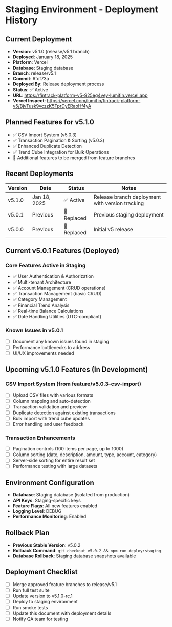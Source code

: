 # Staging Environment - Deployment History

## Current Deployment
- **Version**: v5.1.0 (release/v5.1 branch)
- **Deployed**: January 18, 2025
- **Platform**: Vercel
- **Database**: Staging database
- **Branch**: release/v5.1
- **Commit**: 6fcf73a
- **Deployed By**: Release deployment process
- **Status**: ✅ Active
- **URL**: https://fintrack-platform-v5-925eg4vey-lumifin.vercel.app
- **Vercel Inspect**: https://vercel.com/lumifin/fintrack-platform-v5/BjvTusk9vczzK5TprDyERaoHf4yA

## Planned Features for v5.1.0
- ✅ CSV Import System (v5.0.3)
- ✅ Transaction Pagination & Sorting (v5.0.3)
- ✅ Enhanced Duplicate Detection
- ✅ Trend Cube Integration for Bulk Operations
- 🔄 Additional features to be merged from feature branches

## Recent Deployments
| Version | Date | Status | Notes |
|---------|------|--------|-------|
| v5.1.0 | Jan 18, 2025 | ✅ Active | Release branch deployment with version tracking |
| v5.0.1 | Previous | 🔄 Replaced | Previous staging deployment |
| v5.0.0 | Previous | 🔄 Replaced | Initial v5 release |

## Current v5.0.1 Features (Deployed)
### Core Features Active in Staging
- ✅ User Authentication & Authorization
- ✅ Multi-tenant Architecture
- ✅ Account Management (CRUD operations)
- ✅ Transaction Management (basic CRUD)
- ✅ Category Management
- ✅ Financial Trend Analysis
- ✅ Real-time Balance Calculations
- ✅ Date Handling Utilities (UTC-compliant)

### Known Issues in v5.0.1
- [ ] Document any known issues found in staging
- [ ] Performance bottlenecks to address
- [ ] UI/UX improvements needed

## Upcoming v5.1.0 Features (In Development)
### CSV Import System (from feature/v5.0.3-csv-import)
- [ ] Upload CSV files with various formats
- [ ] Column mapping and auto-detection
- [ ] Transaction validation and preview
- [ ] Duplicate detection against existing transactions
- [ ] Bulk import with trend cube updates
- [ ] Error handling and user feedback

### Transaction Enhancements
- [ ] Pagination controls (100 items per page, up to 1000)
- [ ] Column sorting (date, description, amount, type, account, category)
- [ ] Server-side sorting for entire result set
- [ ] Performance testing with large datasets

## Environment Configuration
- **Database**: Staging database (isolated from production)
- **API Keys**: Staging-specific keys
- **Feature Flags**: All new features enabled
- **Logging Level**: DEBUG
- **Performance Monitoring**: Enabled

## Rollback Plan
- **Previous Stable Version**: v5.0.2
- **Rollback Command**: `git checkout v5.0.2 && npm run deploy:staging`
- **Database Rollback**: Staging database snapshots available

## Deployment Checklist
- [ ] Merge approved feature branches to release/v5.1
- [ ] Run full test suite
- [ ] Update version to v5.1.0-rc.1
- [ ] Deploy to staging environment
- [ ] Run smoke tests
- [ ] Update this document with deployment details
- [ ] Notify QA team for testing
